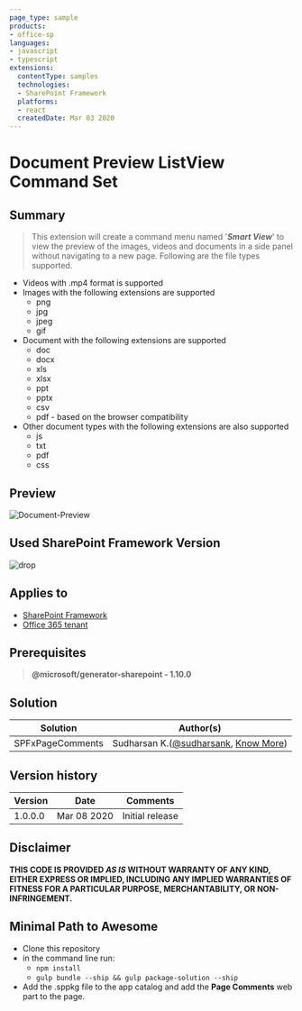```yaml
---
page_type: sample
products:
- office-sp
languages:
- javascript
- typescript
extensions:
  contentType: samples
  technologies:
  - SharePoint Framework
  platforms:
  - react
  createdDate: Mar 03 2020
---
```

# Document Preview ListView Command Set

## Summary
> This extension will create a command menu named '**_Smart View_**' to view the preview of the images, videos and documents in a side panel without navigating to a new page. Following are the file types supported.

* Videos with .mp4 format is supported
* Images with the following extensions are supported
    * png
    * jpg
    * jpeg
    * gif
* Document with the following extensions are supported
    * doc
    * docx
    * xls
    * xlsx
    * ppt
    * pptx
    * csv
    * pdf - based on the browser compatibility
* Other document types with the following extensions are also supported
    * js
    * txt
    * pdf
    * css

## Preview
![Document-Preview](./assets/Document-Preview.gif)

## Used SharePoint Framework Version 
![drop](https://img.shields.io/badge/version-GA-green.svg)

## Applies to

* [SharePoint Framework](https:/dev.office.com/sharepoint)
* [Office 365 tenant](https://dev.office.com/sharepoint/docs/spfx/set-up-your-development-environment)

## Prerequisites
 
> **@microsoft/generator-sharepoint - 1.10.0**

## Solution

Solution|Author(s)
--------|---------
SPFxPageComments | Sudharsan K.([@sudharsank](https://twitter.com/sudharsank), [Know More](http://windowssharepointserver.blogspot.com/))

## Version history

Version|Date|Comments
-------|----|--------
1.0.0.0|Mar 08 2020|Initial release

## Disclaimer
**THIS CODE IS PROVIDED *AS IS* WITHOUT WARRANTY OF ANY KIND, EITHER EXPRESS OR IMPLIED, INCLUDING ANY IMPLIED WARRANTIES OF FITNESS FOR A PARTICULAR PURPOSE, MERCHANTABILITY, OR NON-INFRINGEMENT.**

## Minimal Path to Awesome

- Clone this repository
- in the command line run:
  - `npm install`
  - `gulp bundle --ship && gulp package-solution --ship`
- Add the .sppkg file to the app catalog and add the **Page Comments** web part to the page.
